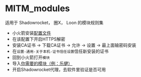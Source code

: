 # MITM_modules
适用于 Shadowrocket， 圈X， Loon 的模块规则集

- 小火箭安装[配置文件](https://whatshub.top/config/shadowrocket_basic.conf)
- 在该配置下开启HTTPS解密
- 安装CA证书 -> 下载CA证书 -> 允许 -> 设置 -> 最上面输密码安装
- 在`设置-通用-关于本机-证书信任设置`信任新安装的证书
- 回到小火箭打开`模块`
- 导入[你需要的模块（例：乐健）](https://blingcc.eu.org/legym.module)
- 开启Shadowrocket代理，去软件里验证是否可用
